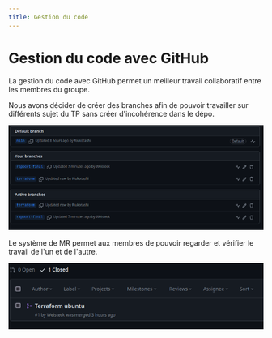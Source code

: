 ```yaml
---
title: Gestion du code
---
```


# Gestion du code avec GitHub

La gestion du code avec GitHub permet un meilleur travail collaboratif entre les membres du groupe.

Nous avons décider de créer des branches afin de pouvoir travailler sur différents sujet du TP sans créer d'incohérence dans le dépo.

![branches](/assets/branches.png)

Le système de MR permet aux membres de pouvoir regarder et vérifier le travail de l'un et de l'autre.

![MR](/assets/MR.png)
